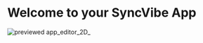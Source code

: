 # Welcome to your SyncVibe App

![previewed app_editor_2D_](https://github.com/user-attachments/assets/f90df5ac-9e24-409f-8519-f4c7d94fca59)
